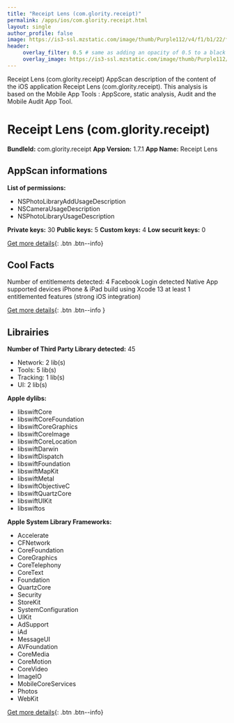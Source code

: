 ```yaml
---
title: "Receipt Lens (com.glority.receipt)"
permalink: /apps/ios/com.glority.receipt.html
layout: single
author_profile: false
image: https://is3-ssl.mzstatic.com/image/thumb/Purple112/v4/f1/b1/22/f1b12275-45bd-27e6-6f28-3f98766dcac9/AppIcon-0-0-1x_U007emarketing-0-0-0-6-0-0-sRGB-0-0-0-GLES2_U002c0-512MB-85-220-0-0.png/512x512bb.jpg
header: 
     overlay_filter: 0.5 # same as adding an opacity of 0.5 to a black background
     overlay_image: https://is3-ssl.mzstatic.com/image/thumb/Purple112/v4/f1/b1/22/f1b12275-45bd-27e6-6f28-3f98766dcac9/AppIcon-0-0-1x_U007emarketing-0-0-0-6-0-0-sRGB-0-0-0-GLES2_U002c0-512MB-85-220-0-0.png/512x512bb.jpg
---
```

Receipt Lens (com.glority.receipt) AppScan description of the content of the iOS application Receipt Lens (com.glority.receipt). This analysis is based on the Mobile App Tools : AppScore, static analysis, Audit and the Mobile Audit App Tool.

# Receipt Lens (com.glority.receipt)

**BundleId:** com.glority.receipt
**App Version:** 1.7.1
**App Name:** Receipt Lens


## AppScan informations 

**List of permissions:** 
- NSPhotoLibraryAddUsageDescription
- NSCameraUsageDescription
- NSPhotoLibraryUsageDescription
  
  
**Private keys:** 30
**Public keys:** 5
**Custom keys:** 4
**Low securit keys:** 0
  
[Get more details](/pricing.html){: .btn .btn--info}

## Cool Facts

Number of entitlements detected: 4
Facebook Login detected
Native App
supported devices iPhone & iPad
build using Xcode 13
at least 1 entitlemented features (strong iOS integration)
  
[Get more details](/pricing.html){: .btn .btn--info }

## Librairies 
**Number of Third Party Library detected:** 45
- Network: 2 lib(s)
- Tools: 5 lib(s)
- Tracking: 1 lib(s)
- UI: 2 lib(s)


**Apple dylibs:**
- libswiftCore
- libswiftCoreFoundation
- libswiftCoreGraphics
- libswiftCoreImage
- libswiftCoreLocation
- libswiftDarwin
- libswiftDispatch
- libswiftFoundation
- libswiftMapKit
- libswiftMetal
- libswiftObjectiveC
- libswiftQuartzCore
- libswiftUIKit
- libswiftos


**Apple System Library Frameworks:**
- Accelerate
- CFNetwork
- CoreFoundation
- CoreGraphics
- CoreTelephony
- CoreText
- Foundation
- QuartzCore
- Security
- StoreKit
- SystemConfiguration
- UIKit
- AdSupport
- iAd
- MessageUI
- AVFoundation
- CoreMedia
- CoreMotion
- CoreVideo
- ImageIO
- MobileCoreServices
- Photos
- WebKit


  
[Get more details](/pricing.html){: .btn .btn--info}

